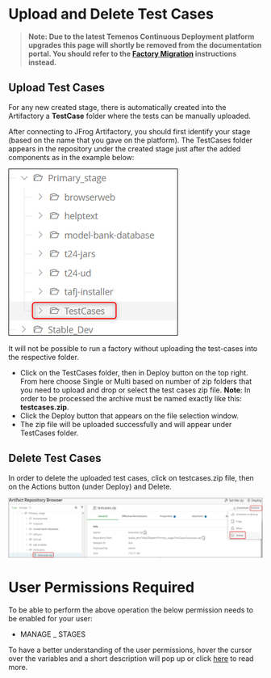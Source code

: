 # Upload and Delete Test Cases #

>**Note: Due to the latest Temenos Continuous Deployment platform upgrades this page will shortly be removed from the documentation portal. You should refer to the [Factory Migration](http://documentation.temenos.cloud/home/techguides/factory-migration.html) instructions instead.**

## Upload Test Cases ##

For any new created stage, there is automatically created into the Artifactory a **TestCase** folder where the tests can be manually uploaded.

After connecting to JFrog Artifactory, you should first identify your stage (based on the name that you gave on the platform). The TestCases folder appears in the repository under the created stage just after the added components as in the example below:

![](./images/testcases.png)

It will not be possible to run a factory without uploading the test-cases into the respective folder. 

- Click on the TestCases folder, then in Deploy button on the top right. From here choose Single or Multi based on number of zip folders that you need to upload and drop or select the test cases zip file. **Note**: In order to be processed the archive must be named exactly like this: **testcases.zip**.
- Click the Deploy button that appears on the file selection window.
- The zip file will be uploaded successfully and will appear under TestCases folder.


## Delete Test Cases ##

In order to delete the uploaded test cases, click on testcases.zip file, then on the Actions button (under Deploy) and Delete.

 ![](./images/testcases-delete.png)

# User Permissions Required
To be able to perform the above operation the below permission needs to be enabled for your user:

- MANAGE _ STAGES



To have a better understanding of the user permissions, hover the cursor over the variables and a short description will pop up or click [here](http://documentation.temenos.cloud/home/techguides/user-permissions) to read more.
